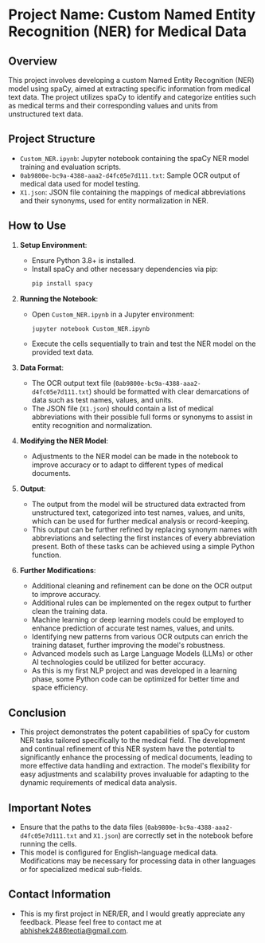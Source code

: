 # Project Name: Custom Named Entity Recognition (NER) for Medical Data

## Overview
This project involves developing a custom Named Entity Recognition (NER) model using spaCy, aimed at extracting specific information from medical text data. The project utilizes spaCy to identify and categorize entities such as medical terms and their corresponding values and units from unstructured text data.

## Project Structure
- `Custom_NER.ipynb`: Jupyter notebook containing the spaCy NER model training and evaluation scripts.
- `0ab9800e-bc9a-4388-aaa2-d4fc05e7d111.txt`: Sample OCR output of medical data used for model testing.
- `X1.json`: JSON file containing the mappings of medical abbreviations and their synonyms, used for entity normalization in NER.

## How to Use
1. **Setup Environment**:
   - Ensure Python 3.8+ is installed.
   - Install spaCy and other necessary dependencies via pip:
     ```bash
     pip install spacy
     ```

2. **Running the Notebook**:
   - Open `Custom_NER.ipynb` in a Jupyter environment:
     ```bash
     jupyter notebook Custom_NER.ipynb
     ```
   - Execute the cells sequentially to train and test the NER model on the provided text data.

3. **Data Format**:
   - The OCR output text file (`0ab9800e-bc9a-4388-aaa2-d4fc05e7d111.txt`) should be formatted with clear demarcations of data such as test names, values, and units.
   - The JSON file (`X1.json`) should contain a list of medical abbreviations with their possible full forms or synonyms to assist in entity recognition and normalization.

4. **Modifying the NER Model**:
   - Adjustments to the NER model can be made in the notebook to improve accuracy or to adapt to different types of medical documents.

5. **Output**:
   - The output from the model will be structured data extracted from unstructured text, categorized into test names, values, and units, which can be used for further medical analysis or record-keeping.
   - This output can be further refined by replacing synonym names with abbreviations and selecting the first instances of every abbreviation present. Both of these tasks can be achieved using a simple Python function.

6. **Further Modifications**:
   - Additional cleaning and refinement can be done on the OCR output to improve accuracy.
   - Additional rules can be implemented on the regex output to further clean the training data.
   - Machine learning or deep learning models could be employed to enhance prediction of accurate test names, values, and units.
   - Identifying new patterns from various OCR outputs can enrich the training dataset, further improving the model's robustness.
   - Advanced models such as Large Language Models (LLMs) or other AI technologies could be utilized for better accuracy.
   - As this is my first NLP project and was developed in a learning phase, some Python code can be optimized for better time and space efficiency.

## Conclusion
   - This project demonstrates the potent capabilities of spaCy for custom NER tasks tailored specifically to the medical field. The development and continual refinement of this NER system have the potential to significantly enhance the processing of medical documents, leading to more effective data handling and extraction. The model's flexibility for easy adjustments and scalability proves invaluable for adapting to the dynamic requirements of medical data analysis.

## Important Notes
- Ensure that the paths to the data files (`0ab9800e-bc9a-4388-aaa2-d4fc05e7d111.txt` and `X1.json`) are correctly set in the notebook before running the cells.
- This model is configured for English-language medical data. Modifications may be necessary for processing data in other languages or for specialized medical sub-fields.

## Contact Information
- This is my first project in NER/ER, and I would greatly appreciate any feedback. Please feel free to contact me at abhishek2486teotia@gmail.com.
